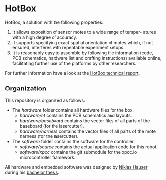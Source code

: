 # HotBox

HotBox, a solution with the following properties:

1. It allows exposition of sensor motes to a wide range of temper- atures with a high degree of accuracy.
2. It supports specifying exact spatial orientation of motes which, if not ensured, interferes with repeatable experiment setups. 
3. It is reasonably easy to assemble by following the information (code, PCB schematics, hardware list and crafting instructions) available online, facilitating further use of the platforms by other researchers.

For further information have a look at the [HotBox technical report][hotbox].

## Organization

This repository is organized as follows:

- 	The *hardware* folder contains all hardware files for the box.
	-	*hardware/et* contains the PCB schematics and layouts.
	-	*hardware/baseboard* contains the vector files of all parts of the baseboard (for the lasercutter).
	-	*hardware/harness* contains the vector files of all parts of the mote harness (for the lasercutter).
- 	The *software* folder contains the software for the controller.
	- 	*software/source* contains the actual application code for this robot.
	-	*software/xpcc* contains the git submodule for the xpcc.io microcontroller framework.

All hardware and embedded software was designed by [Niklas Hauser][hauser] during his [bachelor thesis][bachelor].

[hotbox]: http://sunsite.informatik.rwth-aachen.de/Publications/AIB/2014/2014-14.pdf
[hauser]: http://www.salkinium.de
[bachelor]: https://github.com/salkinium/bachelor
